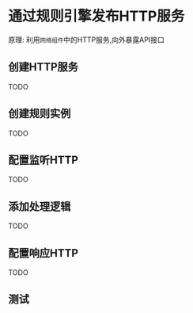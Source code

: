 # 通过规则引擎发布HTTP服务

原理: 利用`网络组件`中的HTTP服务,向外暴露API接口

## 创建HTTP服务

TODO

## 创建规则实例
TODO

## 配置监听HTTP
TODO
## 添加处理逻辑

TODO
## 配置响应HTTP

TODO
## 测试